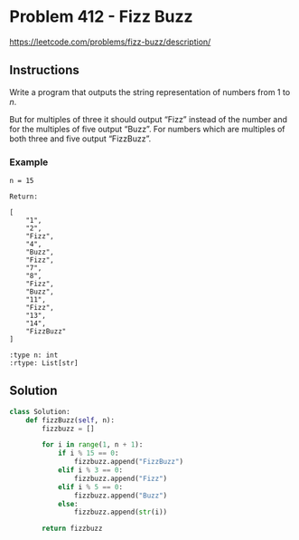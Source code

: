 # Problem 412 - Fizz Buzz

https://leetcode.com/problems/fizz-buzz/description/

## Instructions

Write a program that outputs the string representation of numbers from 1 to *n*.

But for multiples of three it should output “Fizz” instead of the number and for the multiples of five output “Buzz”. For numbers which are multiples of both three and five output “FizzBuzz”.

### Example

```
n = 15

Return:

[
    "1",
    "2",
    "Fizz",
    "4",
    "Buzz",
    "Fizz",
    "7",
    "8",
    "Fizz",
    "Buzz",
    "11",
    "Fizz",
    "13",
    "14",
    "FizzBuzz"
]

:type n: int
:rtype: List[str]
```


## Solution

```python
class Solution:
    def fizzBuzz(self, n):
        fizzbuzz = []

        for i in range(1, n + 1):
            if i % 15 == 0:
                fizzbuzz.append("FizzBuzz")
            elif i % 3 == 0:
                fizzbuzz.append("Fizz")
            elif i % 5 == 0:
                fizzbuzz.append("Buzz")
            else:
                fizzbuzz.append(str(i))

        return fizzbuzz
```
